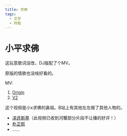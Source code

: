 ```yaml
---
title: 求佛
tags:
  - 文学
  - 转载
---
```

# 小平求佛


<script setup>
import MidiPlayer from './MidiPlayer.vue';
</script>

<MidiPlayer MidiUrl="/midis/求佛.mid" SongTitle="求佛.mid" key="求佛" />

这玩意歌词没改，DJ版配了个MV。

原版的情歌也没啥好看的。

MV:
1. [Origin](https://www.youtube.com/watch?v=CtuZmBdCajE)
2. [V2](https://www.youtube.com/watch?v=CtuZmBdCajE)

这个视频是小x求佛的鼻祖。B站上有其他左左做了其他人物的。

+ [泽连斯基](https://www.bilibili.com/video/BV1x84y1m76n/)（此视频已收到河蟹部分片段不让播的好评！）
+ [朴正熙](https://www.bilibili.com/video/BV1iF411U7ho/)
+ ……